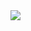 <div style="margin-bottom: 5px;">
  <a href="#top-langs">
    <img align="center" src="https://github-readme-stats.vercel.app/api/top-langs/?username=JokkeGitHub&theme=onedark&show_icons=true&langs_count=10" />
  </a>
